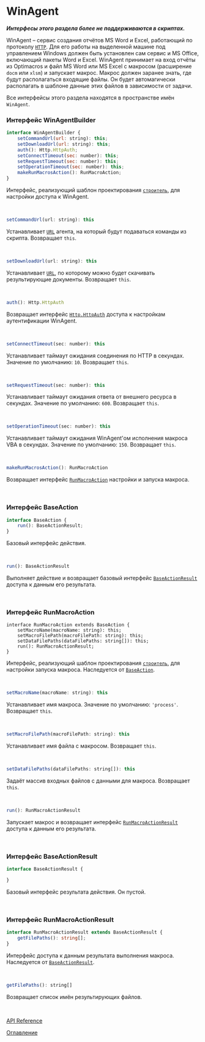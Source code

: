 # WinAgent

***Интерфесы этого раздела более не поддерживаются в скриптах.***

WinAgent – сервис создания отчётов MS Word и Excel, работающий по протоколу [`HTTP`](https://ru.wikipedia.org/wiki/HTTP). Для его работы на выделенной машине под управлением Windows должен быть установлен сам сервис и MS Office, включающий пакеты Word и Excel. WinAgent принимает на вход отчёты из Optimacros и файл MS Word или MS Excel с макросом (расширение `docm` или `xlsm`) и запускает макрос. Макрос должен заранее знать, где будут располагаться входящие файлы. Он будет автомагически располагать в шаблоне данные этих файлов в зависимости от задачи.

Все интерфейсы этого раздела находятся в пространстве имён `WinAgent`.

### Интерфейс WinAgentBuilder<a name="win-agent-builder"></a>
```js
interface WinAgentBuilder {
	setCommandUrl(url: string): this;
	setDownloadUrl(url: string): this;
	auth(): Http.HttpAuth;
	setConnectTimeout(sec: number): this;
	setRequestTimeout(sec: number): this;
	setOperationTimeout(sec: number): this;
	makeRunMacrosAction(): RunMacroAction;
}
```
Интерфейс, реализующий шаблон проектирования [`строитель`](https://ru.wikipedia.org/wiki/%D0%A1%D1%82%D1%80%D0%BE%D0%B8%D1%82%D0%B5%D0%BB%D1%8C_(%D1%88%D0%B0%D0%B1%D0%BB%D0%BE%D0%BD_%D0%BF%D1%80%D0%BE%D0%B5%D0%BA%D1%82%D0%B8%D1%80%D0%BE%D0%B2%D0%B0%D0%BD%D0%B8%D1%8F)), для настройки доступа к WinAgent.

&nbsp;

```js
setCommandUrl(url: string): this
```
Устанавливает [`URL`](https://ru.wikipedia.org/wiki/URL) агента, на который будут подаваться команды из скрипта. Возвращает `this`.

&nbsp;

```js
setDownloadUrl(url: string): this
```
Устанавливает [`URL`](https://ru.wikipedia.org/wiki/URL), по которому можно будет скачивать результирующие документы. Возвращает `this`.

&nbsp;

```js
auth(): Http.HttpAuth
```
Возвращает интерфейс [`Http.HttpAuth`](./http.md#http-auth) доступа к настройкам аутентификации WinAgent.

&nbsp;

```js
setConnectTimeout(sec: number): this
```
Устанавливает таймаут ожидания соединения по HTTP в секундах. Значение по умолчанию: `10`. Возвращает `this`.

&nbsp;

```js
setRequestTimeout(sec: number): this
```
Устанавливает таймаут ожидания ответа от внешнего ресурса в секундах. Значение по умолчанию: `600`. Возвращает `this`.

&nbsp;

```js
setOperationTimeout(sec: number): this
```
Устанавливает таймаут ожидания WinAgent'ом исполнения макроса VBA в секундах. Значение по умолчанию: `150`. Возвращает `this`.


&nbsp;

```js
makeRunMacrosAction(): RunMacroAction
```
Возвращает интерфейс [`RunMacroAction`](#run-macro-action) настройки и запуска макроса.

&nbsp;

### Интерфейс BaseAction<a name="base-action"></a>
```ts
interface BaseAction {
	run(): BaseActionResult;
}
```
Базовый интерфейс действия.

&nbsp;

```js
run(): BaseActionResult
```
Выполняет действие и возвращает базовый интерфейс [`BaseActionResult`](#base-action-result) доступа к данным его результата.

&nbsp;

### Интерфейс RunMacroAction<a name="run-macro-action"></a>
```еs
interface RunMacroAction extends BaseAction {
	setMacroName(macroName: string): this;
	setMacroFilePath(macroFilePath: string): this;
	setDataFilePaths(dataFilePaths: string[]): this;
	run(): RunMacroActionResult;
}
```
Интерфейс, реализующий шаблон проектирования [`строитель`](https://ru.wikipedia.org/wiki/%D0%A1%D1%82%D1%80%D0%BE%D0%B8%D1%82%D0%B5%D0%BB%D1%8C_(%D1%88%D0%B0%D0%B1%D0%BB%D0%BE%D0%BD_%D0%BF%D1%80%D0%BE%D0%B5%D0%BA%D1%82%D0%B8%D1%80%D0%BE%D0%B2%D0%B0%D0%BD%D0%B8%D1%8F)), для настройки запуска макроса. Наследуется от [`BaseAction`](#base-action).

&nbsp;

```js
setMacroName(macroName: string): this
```
Устанавливает имя макроса. Значение по умолчанию: `'process'`. Возвращает `this`.

&nbsp;

```js
setMacroFilePath(macroFilePath: string): this
```
Устанавливает имя файла с макросом. Возвращает `this`.

&nbsp;

```js
setDataFilePaths(dataFilePaths: string[]): this
```
Задаёт массив входных файлов с данными для макроса. Возвращает `this`.

&nbsp;

```js
run(): RunMacroActionResult
```
Запускает макрос и возвращает интерфейс [`RunMacroActionResult`](#run-macro-action-result) доступа к данным его результата.

&nbsp;

### Интерфейс BaseActionResult<a name="base-action-result"></a>

```ts
interface BaseActionResult {

}
```
Базовый интерфейс результата действия. Он пустой.

&nbsp;

### Интерфейс RunMacroActionResult<a name="run-macro-action-result"></a>

```ts
interface RunMacroActionResult extends BaseActionResult {
	getFilePaths(): string[];
}
```
Интерфейс доступа к данным результата выполнения макроса. Наследуется от [`BaseActionResult`](#base-action-result).

&nbsp;

```js
getFilePaths(): string[]
```
Возвращает список имён результирующих файлов.

&nbsp;

[API Reference](API.md)

[Оглавление](../README.md)